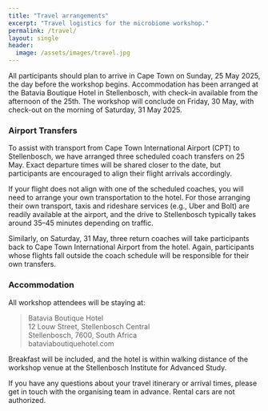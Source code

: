 ```yaml
---
title: "Travel arrangements"
excerpt: "Travel logistics for the microbiome workshop."
permalink: /travel/
layout: single
header:
  image: /assets/images/travel.jpg
---
```


All participants should plan to arrive in Cape Town on Sunday, 25 May 2025, the day before the workshop begins. Accommodation has been arranged at the Batavia Boutique Hotel in Stellenbosch, with check-in available from the afternoon of the 25th. The workshop will conclude on Friday, 30 May, with check-out on the morning of Saturday, 31 May 2025.

### Airport Transfers
To assist with transport from Cape Town International Airport (CPT) to Stellenbosch, we have arranged three scheduled coach transfers on 25 May. Exact departure times will be shared closer to the date, but participants are encouraged to align their flight arrivals accordingly. 

If your flight does not align with one of the scheduled coaches, you will need to arrange your own transportation to the hotel. For those arranging their own transport, taxis and rideshare services (e.g., Uber and Bolt) are readily available at the airport, and the drive to Stellenbosch typically takes around 35–45 minutes depending on traffic.

Similarly, on Saturday, 31 May, three return coaches will take participants back to Cape Town International Airport from the hotel. Again, participants whose flights fall outside the coach schedule will be responsible for their own transfers.

### Accommodation

All workshop attendees will be staying at:

> Batavia Boutique Hotel<br>
> 12 Louw Street, Stellenbosch Central<br>
> Stellenbosch, 7600, South Africa<br>
> bataviaboutiquehotel.com<br>

Breakfast will be included, and the hotel is within walking distance of the workshop venue at the Stellenbosch Institute for Advanced Study.

If you have any questions about your travel itinerary or arrival times, please get in touch with the organising team in advance.
Rental cars are not authorized.

